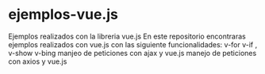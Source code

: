 # ejemplos-vue.js
Ejemplos realizados con la libreria vue.js
En este repositorio encontraras ejemplos realizados con vue.js con las siguiente funcionalidades:
v-for
v-if , v-show
v-bing
manjeo de peticiones con ajax y vue.js
manejo de peticiones con axios y vue.js
